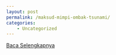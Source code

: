 ```yaml
---
layout: post
permalink: /maksud-mimpi-ombak-tsunami/
categories:
    - Uncategorized
---
```


[Baca Selengkapnya](/04)